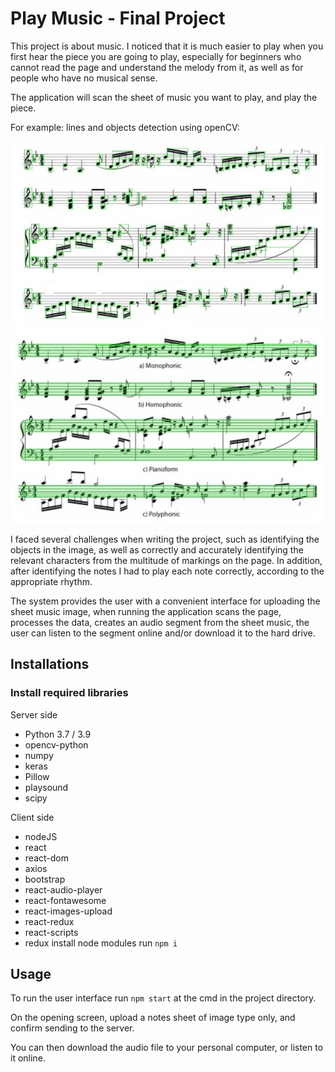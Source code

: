 # Play Music - Final Project
This project is about music. I noticed that it is much easier to play when you first hear the piece you are going to play, especially for beginners who cannot read the page and understand the melody from it, as well as for people who have no musical sense.

The application will scan the sheet of music you want to play, and play the piece.

For example:
lines and objects detection using openCV:

![detect objects](https://github.com/LeahSoftwareDev/FinalProject/blob/main/ServerSide/pict/all%20objects%20detection.jpg)
![detect lines](https://github.com/LeahSoftwareDev/FinalProject/blob/main/ServerSide/pict/result%20lines.jpg)

I faced several challenges when writing the project, such as identifying the objects in the image, as well as correctly and accurately identifying the relevant characters from the multitude of markings on the page. In addition, after identifying the notes I had to play each note correctly, according to the appropriate rhythm.

The system provides the user with a convenient interface for uploading the sheet music image, when running the application scans the page, processes the data, creates an audio segment from the sheet music, the user can listen to the segment online and/or download it to the hard drive.

## Installations

### Install required libraries

Server side
- Python 3.7 / 3.9
- opencv-python
- numpy
- keras
- Pillow
- playsound
- scipy

Client side
- nodeJS
- react
- react-dom
- axios
- bootstrap
- react-audio-player
- react-fontawesome
- react-images-upload
- react-redux
- react-scripts
- redux
install node modules run `npm i`


## Usage
To run the user interface run `npm start` at the cmd in the project directory.

On the opening screen, upload a notes sheet of image type only, and confirm sending to the server.

You can then download the audio file to your personal computer, or listen to it online.


